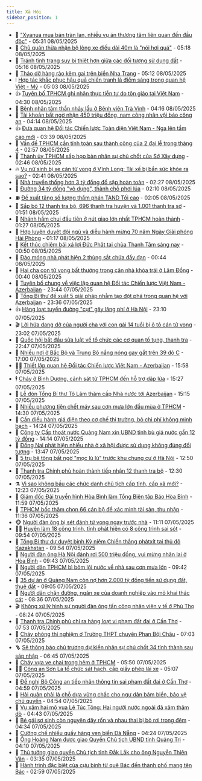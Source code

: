 ```yaml
---
title: Xã Hội
sidebar_position: 1
---
```


<!-- dantri-xa-hoi:START -->
- 🫣 [&quot;Xyanua mua bán tràn lan, nhiều vụ án thương tâm liên quan đến đầu độc&quot;](https://dantri.com.vn/xa-hoi/xyanua-mua-ban-tran-lan-nhieu-vu-an-thuong-tam-lien-quan-den-dau-doc-20250508121708474.htm) - 05:31 08/05/2025
- 💼 [Chủ quán thừa nhận bộ lòng xe điếu dài 40m là &quot;nói hơi quá&quot;](https://dantri.com.vn/xa-hoi/chu-quan-thua-nhan-bo-long-xe-dieu-dai-40m-la-noi-hoi-qua-20250508121702934.htm) - 05:18 08/05/2025
- 🎊 [Tránh tình trạng suy bì thiệt hơn giữa các đối tượng sử dụng đất](https://dantri.com.vn/xa-hoi/tranh-tinh-trang-suy-bi-thiet-hon-giua-cac-doi-tuong-su-dung-dat-20250508120144915.htm) - 05:16 08/05/2025
- 🙉 [Tháo dỡ hàng rào kẽm gai trên biển Nha Trang](https://dantri.com.vn/xa-hoi/thao-do-hang-rao-kem-gai-tren-bien-nha-trang-20250508114807971.htm) - 05:12 08/05/2025
- 🕯 [Hợp tác khắc phục hậu quả chiến tranh là điểm sáng trong quan hệ Việt - Mỹ](https://dantri.com.vn/xa-hoi/hop-tac-khac-phuc-hau-qua-chien-tranh-la-diem-sang-trong-quan-he-viet-my-20250508104037912.htm) - 05:03 08/05/2025
- 👍 [Tuyên bố TPHCM ghi nhận thực tiễn tự do tôn giáo tại Việt Nam](https://dantri.com.vn/xa-hoi/tuyen-bo-tphcm-ghi-nhan-thuc-tien-tu-do-ton-giao-tai-viet-nam-20250508104754890.htm) - 04:30 08/05/2025
- 🤖 [Bệnh nhân tâm thần nhảy lầu ở Bệnh viện Trà Vinh](https://dantri.com.vn/xa-hoi/benh-nhan-tam-than-nhay-lau-o-benh-vien-tra-vinh-20250508105052912.htm) - 04:16 08/05/2025
- 🙉 [Tài khoản bất ngờ nhận 450 triệu đồng, nam công nhân vội báo công an](https://dantri.com.vn/xa-hoi/tai-khoan-bat-ngo-nhan-450-trieu-dong-nam-cong-nhan-voi-bao-cong-an-20250508101815201.htm) - 04:14 08/05/2025
- 👍 [Đưa quan hệ Đối tác Chiến lược Toàn diện Việt Nam - Nga lên tầm cao mới](https://dantri.com.vn/xa-hoi/dua-quan-he-doi-tac-chien-luoc-toan-dien-viet-nam-nga-len-tam-cao-moi-20250508095604528.htm) - 03:39 08/05/2025
- 🗽 [Vấn đề TPHCM cần tính toán sau thành công của 2 đại lễ trong tháng 4](https://dantri.com.vn/xa-hoi/van-de-tphcm-can-tinh-toan-sau-thanh-cong-cua-2-dai-le-trong-thang-4-20250508093232449.htm) - 02:57 08/05/2025
- 🗽 [Thành ủy TPHCM sắp họp bàn nhân sự chủ chốt của Sở Xây dựng](https://dantri.com.vn/xa-hoi/thanh-uy-tphcm-sap-hop-ban-nhan-su-chu-chot-cua-so-xay-dung-20250508092723451.htm) - 02:46 08/05/2025
- 🔥 [Vụ nữ sinh bị xe cán tử vong ở Vĩnh Long: Tài xế bị bắn sức khỏe ra sao?](https://dantri.com.vn/xa-hoi/vu-nu-sinh-bi-xe-can-tu-vong-o-vinh-long-tai-xe-bi-ban-suc-khoe-ra-sao-20250508092209263.htm) - 02:41 08/05/2025
- 🦒 [Nhà truyền thống hơn 3 tỷ đồng đổ sập hoàn toàn](https://dantri.com.vn/xa-hoi/nha-truyen-thong-hon-3-ty-dong-do-sap-hoan-toan-20250508092104084.htm) - 02:27 08/05/2025
- 🧐 [Đường 34 tỷ đồng &quot;vô dụng&quot;, thành chỗ phơi lúa](https://dantri.com.vn/xa-hoi/duong-34-ty-dong-vo-dung-thanh-cho-phoi-lua-20250508083537784.htm) - 02:10 08/05/2025
- ⛽️ [Đề xuất tăng số lượng thẩm phán TAND Tối cao](https://dantri.com.vn/xa-hoi/de-xuat-tang-so-luong-tham-phan-tand-toi-cao-20250508085625393.htm) - 02:05 08/05/2025
- 🚀 [Sắp bỏ 12 thanh tra bộ, 696 thanh tra huyện và 1.001 thanh tra sở](https://dantri.com.vn/xa-hoi/sap-bo-12-thanh-tra-bo-696-thanh-tra-huyen-va-1001-thanh-tra-so-20250508082330499.htm) - 01:51 08/05/2025
- 🦒 [Nhánh hầm chui đầu tiên ở nút giao lớn nhất TPHCM hoàn thành](https://dantri.com.vn/xa-hoi/nhanh-ham-chui-dau-tien-o-nut-giao-lon-nhat-tphcm-hoan-thanh-20250507234432619.htm) - 01:27 08/05/2025
- 🦅 [Hợp luyện duyệt đội ngũ và diễu hành mừng 70 năm Ngày Giải phóng Hải Phòng](https://dantri.com.vn/xa-hoi/hop-luyen-duyet-doi-ngu-va-dieu-hanh-mung-70-nam-ngay-giai-phong-hai-phong-20250508074600504.htm) - 01:17 08/05/2025
- 🚀 [Kết thúc chiêm bái xá lợi Đức Phật tại chùa Thanh Tâm sáng nay](https://dantri.com.vn/xa-hoi/ket-thuc-chiem-bai-xa-loi-duc-phat-tai-chua-thanh-tam-sang-nay-20250508073829999.htm) - 00:50 08/05/2025
- 🦅 [Đào móng nhà phát hiện 2 thùng sắt chứa đầy đạn](https://dantri.com.vn/xa-hoi/dao-mong-nha-phat-hien-2-thung-sat-chua-day-dan-20250507222813954.htm) - 00:44 08/05/2025
- 🤠 [Hai cha con tử vong bất thường trong căn nhà khóa trái ở Lâm Đồng](https://dantri.com.vn/xa-hoi/hai-cha-con-tu-vong-bat-thuong-trong-can-nha-khoa-trai-o-lam-dong-20250508072645211.htm) - 00:40 08/05/2025
- 💄 [Tuyên bố chung về việc lập quan hệ Đối tác Chiến lược Việt Nam - Azerbaijan](https://dantri.com.vn/xa-hoi/tuyen-bo-chung-ve-viec-lap-quan-he-doi-tac-chien-luoc-viet-nam-azerbaijan-20250508064231245.htm) - 23:44 07/05/2025
- 🥷 [Tổng Bí thư đề xuất 5 giải pháp nhằm tạo đột phá trong quan hệ với Azerbaijan](https://dantri.com.vn/xa-hoi/tong-bi-thu-de-xuat-5-giai-phap-nham-tao-dot-pha-trong-quan-he-voi-azerbaijan-20250508063645319.htm) - 23:36 07/05/2025
- 👍 [Hàng loạt tuyến đường &quot;cụt&quot; gây lãng phí ở Hà Nội](https://dantri.com.vn/xa-hoi/hang-loat-tuyen-duong-cut-gay-lang-phi-o-ha-noi-20250508022400648.htm) - 23:10 07/05/2025
- 🎬 [Lời hứa dang dở của người cha với con gái 14 tuổi bị ô tô cán tử vong](https://dantri.com.vn/xa-hoi/loi-hua-dang-do-cua-nguoi-cha-voi-con-gai-14-tuoi-bi-o-to-can-tu-vong-20250507163355112.htm) - 23:02 07/05/2025
- 🦒 [Quốc hội bắt đầu sửa luật về tổ chức các cơ quan tố tụng, thanh tra](https://dantri.com.vn/xa-hoi/quoc-hoi-bat-dau-sua-luat-ve-to-chuc-cac-co-quan-to-tung-thanh-tra-20250507214902007.htm) - 22:47 07/05/2025
- 🌊 [Nhiều nơi ở Bắc Bộ và Trung Bộ nắng nóng gay gắt trên 39 độ C](https://dantri.com.vn/xa-hoi/nhieu-noi-o-bac-bo-va-trung-bo-nang-nong-gay-gat-tren-39-do-c-20250507215307345.htm) - 17:00 07/05/2025
- 🧑‍💻 [Thiết lập quan hệ Đối tác Chiến lược Việt Nam - Azerbaijan](https://dantri.com.vn/xa-hoi/thiet-lap-quan-he-doi-tac-chien-luoc-viet-nam-azerbaijan-20250507225747692.htm) - 15:58 07/05/2025
- 🕴 [Cháy ở Bình Dương, cảnh sát từ TPHCM đến hỗ trợ dập lửa](https://dantri.com.vn/xa-hoi/chay-o-binh-duong-canh-sat-tu-tphcm-den-ho-tro-dap-lua-20250507214243023.htm) - 15:27 07/05/2025
- 🤔 [Lễ đón Tổng Bí thư Tô Lâm thăm cấp Nhà nước tới Azerbaijan](https://dantri.com.vn/xa-hoi/le-don-tong-bi-thu-to-lam-tham-cap-nha-nuoc-toi-azerbaijan-20250507221539912.htm) - 15:15 07/05/2025
- 💄 [Nhiều phương tiện chết máy sau cơn mưa lớn đầu mùa ở TPHCM](https://dantri.com.vn/xa-hoi/nhieu-phuong-tien-chet-may-sau-con-mua-lon-dau-mua-o-tphcm-20250507205539562.htm) - 14:30 07/05/2025
- 🧠 [Cần điều hành giá điện theo cơ chế thị trường, bỏ chi phí không minh bạch](https://dantri.com.vn/xa-hoi/can-dieu-hanh-gia-dien-theo-co-che-thi-truong-bo-chi-phi-khong-minh-bach-20250507211859204.htm) - 14:24 07/05/2025
- 🦣 [Công ty Cấp thoát nước Quảng Nam xin UBND tỉnh bù giá nước gần 12 tỷ đồng](https://dantri.com.vn/xa-hoi/cong-ty-cap-thoat-nuoc-quang-nam-xin-ubnd-tinh-bu-gia-nuoc-gan-12-ty-dong-20250507164849587.htm) - 14:14 07/05/2025
- 💫 [Đồng Nai phát hiện nhiều nhà ở xã hội được sử dụng không đúng đối tượng](https://dantri.com.vn/xa-hoi/dong-nai-phat-hien-nhieu-nha-o-xa-hoi-duoc-su-dung-khong-dung-doi-tuong-20250507190328685.htm) - 13:47 07/05/2025
- 🚀 [5 trụ bê tông bất ngờ &quot;mọc lù lù&quot; trước khu chung cư ở Hà Nội](https://dantri.com.vn/xa-hoi/5-tru-be-tong-bat-ngo-moc-lu-lu-truoc-khu-chung-cu-o-ha-noi-20250507193818662.htm) - 12:50 07/05/2025
- 🤔 [Thanh tra Chính phủ hoàn thành tiếp nhận 12 thanh tra bộ](https://dantri.com.vn/xa-hoi/thanh-tra-chinh-phu-hoan-thanh-tiep-nhan-12-thanh-tra-bo-20250507190358653.htm) - 12:30 07/05/2025
- ⚗️ [Vì sao không bầu các chức danh chủ tịch cấp tỉnh, cấp xã mới?](https://dantri.com.vn/xa-hoi/vi-sao-khong-bau-cac-chuc-danh-chu-tich-cap-tinh-cap-xa-moi-20250507191311195.htm) - 12:23 07/05/2025
- 🫶 [Giám đốc Đài truyền hình Hòa Bình làm Tổng Biên tập Báo Hòa Bình](https://dantri.com.vn/xa-hoi/giam-doc-dai-truyen-hinh-hoa-binh-lam-tong-bien-tap-bao-hoa-binh-20250507184746098.htm) - 11:59 07/05/2025
- 🌮 [TPHCM bốc thăm chọn 66 cán bộ để xác minh tài sản, thu nhập](https://dantri.com.vn/xa-hoi/tphcm-boc-tham-chon-66-can-bo-de-xac-minh-tai-san-thu-nhap-20250507183138308.htm) - 11:36 07/05/2025
- 🐵 [Người đàn ông bị sét đánh tử vong ngay trước nhà](https://dantri.com.vn/xa-hoi/nguoi-dan-ong-bi-set-danh-tu-vong-ngay-truoc-nha-20250507171534290.htm) - 11:11 07/05/2025
- 🧑‍🏫 [Huyện làm 18 công trình, tỉnh phát hiện có 8 công trình sai sót](https://dantri.com.vn/xa-hoi/huyen-lam-18-cong-trinh-tinh-phat-hien-co-8-cong-trinh-sai-sot-20250507153543806.htm) - 09:54 07/05/2025
- 💫 [Tổng Bí thư dự duyệt binh Kỷ niệm Chiến thắng phátxít tại thủ đô Kazakhstan](https://dantri.com.vn/xa-hoi/tong-bi-thu-du-duyet-binh-ky-niem-chien-thang-phatxit-tai-thu-do-kazakhstan-20250507165433371.htm) - 09:54 07/05/2025
- 🦩 [Người đàn ông Hà Nội đánh rơi 500 triệu đồng, vui mừng nhận lại ở Hòa Bình](https://dantri.com.vn/xa-hoi/nguoi-dan-ong-ha-noi-danh-roi-500-trieu-dong-vui-mung-nhan-lai-o-hoa-binh-20250507163615282.htm) - 09:43 07/05/2025
- 🦄 [Người dân TPHCM bì bõm lội nước về nhà sau cơn mưa lớn](https://dantri.com.vn/xa-hoi/nguoi-dan-tphcm-bi-bom-loi-nuoc-ve-nha-sau-con-mua-lon-20250507162824036.htm) - 09:42 07/05/2025
- 💂 [35 dự án ở Quảng Nam còn nợ hơn 2.000 tỷ đồng tiền sử dụng đất, thuê đất](https://dantri.com.vn/xa-hoi/35-du-an-o-quang-nam-con-no-hon-2000-ty-dong-tien-su-dung-dat-thue-dat-20250507153021201.htm) - 09:05 07/05/2025
- 💄 [Người dân chặn đường, ngăn xe của doanh nghiệp vào mỏ khai thác cát](https://dantri.com.vn/xa-hoi/nguoi-dan-chan-duong-ngan-xe-cua-doanh-nghiep-vao-mo-khai-thac-cat-20250507152503211.htm) - 08:36 07/05/2025
- 🎬 [Không xử lý hình sự người đàn ông tấn công nhân viên y tế ở Phú Thọ](https://dantri.com.vn/xa-hoi/khong-xu-ly-hinh-su-nguoi-dan-ong-tan-cong-nhan-vien-y-te-o-phu-tho-20250507151907273.htm) - 08:24 07/05/2025
- 👀 [Thanh tra Chính phủ chỉ ra hàng loạt vi phạm đất đai ở Cần Thơ](https://dantri.com.vn/xa-hoi/thanh-tra-chinh-phu-chi-ra-hang-loat-vi-pham-dat-dai-o-can-tho-20250507144457733.htm) - 07:53 07/05/2025
- 💃 [Cháy phòng thí nghiệm ở Trường THPT chuyên Phan Bội Châu](https://dantri.com.vn/xa-hoi/chay-phong-thi-nghiem-o-truong-thpt-chuyen-phan-boi-chau-20250507134912551.htm) - 07:03 07/05/2025
- 🪜 [Sẽ thông báo chủ trương dự kiến nhân sự chủ chốt 34 tỉnh thành sau sáp nhập](https://dantri.com.vn/xa-hoi/se-thong-bao-chu-truong-du-kien-nhan-su-chu-chot-34-tinh-thanh-sau-sap-nhap-20250507134121553.htm) - 06:45 07/05/2025
- 📝 [Cháy vựa ve chai trong hẻm ở TPHCM](https://dantri.com.vn/xa-hoi/chay-vua-ve-chai-trong-hem-o-tphcm-20250507121800064.htm) - 05:50 07/05/2025
- 🧑‍💻 [Công an Sơn La tổ chức sát hạch, cấp giấy phép lái xe](https://dantri.com.vn/xa-hoi/cong-an-son-la-to-chuc-sat-hach-cap-giay-phep-lai-xe-20250507114227183.htm) - 05:07 07/05/2025
- 👺 [Đề nghị Bộ Công an tiếp nhận thông tin sai phạm đất đai ở Cần Thơ](https://dantri.com.vn/xa-hoi/de-nghi-bo-cong-an-tiep-nhan-thong-tin-sai-pham-dat-dai-o-can-tho-20250507115137706.htm) - 04:59 07/05/2025
- 🌮 [Hải quân phải là chỗ dựa vững chắc cho ngư dân bám biển, bảo vệ chủ quyền](https://dantri.com.vn/xa-hoi/hai-quan-phai-la-cho-dua-vung-chac-cho-ngu-dan-bam-bien-bao-ve-chu-quyen-20250507114725975.htm) - 04:54 07/05/2025
- 🤭 [Vụ xâm hại mộ vua Lê Túc Tông: Hai người nước ngoài đã xăm thăm dò](https://dantri.com.vn/xa-hoi/vu-xam-hai-mo-vua-le-tuc-tong-hai-nguoi-nuoc-ngoai-da-xam-tham-do-20250507103010387.htm) - 04:43 07/05/2025
- 💪 [Bé gái sơ sinh còn nguyên dây rốn và nhau thai bị bỏ rơi trong đêm](https://dantri.com.vn/xa-hoi/be-gai-so-sinh-con-nguyen-day-ron-va-nhau-thai-bi-bo-roi-trong-dem-20250507105151700.htm) - 04:34 07/05/2025
- 🧰 [Cưỡng chế nhiều quầy hàng ven biển Đà Nẵng](https://dantri.com.vn/xa-hoi/cuong-che-nhieu-quay-hang-ven-bien-da-nang-20250507102009127.htm) - 04:24 07/05/2025
- 🤡 [Ông Hoàng Nam được giao Quyền Chủ tịch UBND tỉnh Quảng Trị](https://dantri.com.vn/xa-hoi/ong-hoang-nam-duoc-giao-quyen-chu-tich-ubnd-tinh-quang-tri-20250507104319538.htm) - 04:10 07/05/2025
- 🦆 [Thủ tướng giao quyền Chủ tịch tỉnh Đắk Lắk cho ông Nguyễn Thiên Văn](https://dantri.com.vn/xa-hoi/thu-tuong-giao-quyen-chu-tich-tinh-dak-lak-cho-ong-nguyen-thien-van-20250507095813497.htm) - 03:35 07/05/2025
- 🦍 [Hành trình đặc biệt của cựu binh từ quê Bác đến thành phố mang tên Bác](https://dantri.com.vn/xa-hoi/hanh-trinh-dac-biet-cua-cuu-binh-tu-que-bac-den-thanh-pho-mang-ten-bac-20250507093644126.htm) - 02:59 07/05/2025<!-- dantri-xa-hoi:END -->
